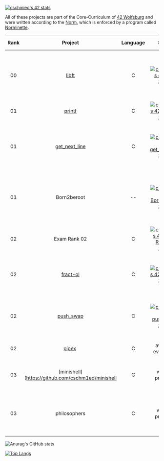 [![cschmied's 42 stats](https://badge42.vercel.app/api/v2/clcumlgqy00110fmc362jodo5/stats?cursusId=21&coalitionId=151)](https://github.com/JaeSeoKim/badge42)


All of these projects are part of the Core-Curriculum of [42 Wolfsburg](https://42wolfsburg.de/) and were written according to the [Norm](https://github.com/42School/norminette/blob/master/pdf/en.norm.pdf), which is enforced by a program called [Norminette](https://github.com/42School/norminette).

| Rank | Project | Language | Score | Short summary |
|:----:|:-------:|:--------:|:-----:|:-------------:|
| 00 | [libft](https://github.com/cschm1ed/libft-a-C-standard-library) | C | [![cschmied's 42 Libft Score](https://badge42.vercel.app/api/v2/clcumlgqy00110fmc362jodo5/project/2911849)](https://github.com/JaeSeoKim/badge42) | Creating our own library using standard C functions and a few additional functions |
| 01 | [printf](https://github.com/cschm1ed/ft_printf-recoding-printf---) | C | [![cschmied's 42 ft_printf Score](https://badge42.vercel.app/api/v2/clcumlgqy00110fmc362jodo5/project/2932613)](https://github.com/JaeSeoKim/badge42) | Replicating the C function printf |
| 01 | [get_next_line](https://github.com/cschm1ed/get_next_line) | C | [![cschmied's 42 get_next_line Score](https://badge42.vercel.app/api/v2/clcumlgqy00110fmc362jodo5/project/2933547)](https://github.com/JaeSeoKim/badge42) | Creating a function that always one line, reading with a static buffer size from a given file descriptor |
| 01 | Born2beroot | -- | [![cschmied's 42 Born2beroot Score](https://badge42.vercel.app/api/v2/clcumlgqy00110fmc362jodo5/project/2940142)](https://github.com/JaeSeoKim/badge42) | Creating our first virtual machine using Debian -- introduction to system-administration |
| 02 | Exam Rank 02 | C | [![cschmied's 42 Exam Rank 02 Score](https://badge42.vercel.app/api/v2/clcumlgqy00110fmc362jodo5/project/2955231)](https://github.com/JaeSeoKim/badge42) | Exam containing tasks from libft and the Piscine |
| 02 | [fract-ol](https://github.com/cschm1ed/fract-ol) | C | [![cschmied's 42 fract-ol Score](https://badge42.vercel.app/api/v2/clcumlgqy00110fmc362jodo5/project/2960363)](https://github.com/JaeSeoKim/badge42) | Getting to know the [MiniLibX](https://harm-smits.github.io/42docs/libs/minilibx) and displaying different fractal sets |
| 02 | [push_swap](https://github.com/cschm1ed/push_swap) | C | [![cschmied's 42 push_swap Score](https://badge42.vercel.app/api/v2/clcumlgqy00110fmc362jodo5/project/2974394)](https://github.com/JaeSeoKim/badge42) | Creating a program that displays actions that will sort a stack of integers |
| 02 | [pipex](https://github.com/cschm1ed/pipex) | C | awaiting evaluation | simulating shell UNIX-pipes |
| 03 | [minishell](https://github.com/cschm1ed/minishell | C | work in progress | coding a shell modeled after bash -- group project with [lspohle](https://github.com/lspohle) |
| 03 | philosophers | C | work in progress | Introduction to multithreading -- solving the dining philosophers problem |

![Anurag's GitHub stats](https://github-readme-stats.vercel.app/api?username=cschm1ed&show_icons=true&theme=vue-dark)

[![Top Langs](https://github-readme-stats.vercel.app/api/top-langs/?username=cschm1ed)](https://github.com/anuraghazra/github-readme-stats)



